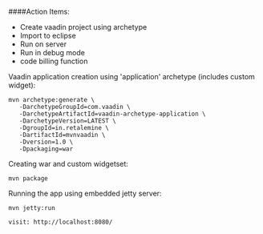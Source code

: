 ####Action Items:
* Create vaadin project using archetype
* Import to eclipse
* Run on server
* Run in debug mode
* code billing function

Vaadin application creation using 'application' archetype (includes custom widget):
```
mvn archetype:generate \
   -DarchetypeGroupId=com.vaadin \
   -DarchetypeArtifactId=vaadin-archetype-application \
   -DarchetypeVersion=LATEST \
   -DgroupId=in.retalemine \
   -DartifactId=mvnvaadin \
   -Dversion=1.0 \
   -Dpackaging=war
```

Creating war and custom widgetset:
```
mvn package
```

Running the app using embedded jetty server:
```
mvn jetty:run

visit: http://localhost:8080/
```



